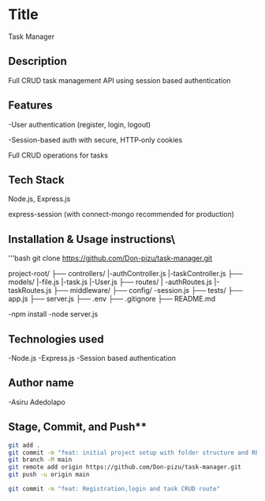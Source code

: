 # Title
Task Manager

## Description
Full CRUD task management API using session based authentication

## Features
-User authentication (register, login, logout)

-Session-based auth with secure, HTTP‑only cookies

Full CRUD operations for tasks


## Tech Stack

Node.js, Express.js

express-session (with connect-mongo recommended for production)




## Installation & Usage instructions\
'''bash
git clone https://github.com/Don-pizu/task-manager.git

project-root/
├── controllers/
    |-authController.js
    |-taskController.js
├── models/
    |-file.js
    |-task.js
    |-User.js
├── routes/
    | -authRoutes.js
    |-taskRoutes.js
├── middleware/
├── config/
    -session.js
├── tests/
├── app.js
├── server.js
├── .env
├── .gitignore
├── README.md

-npm install
-node server.js

## Technologies used
-Node.js
-Express.js
-Session based authentication

## Author name

-Asiru Adedolapo

## Stage, Commit, and Push**

```bash
git add .
git commit -m "feat: initial project setup with folder structure and README"
git branch -M main
git remote add origin https://github.com/Don-pizu/task-manager.git
git push -u origin main

git commit -m "feat: Registration,login and task CRUD route"